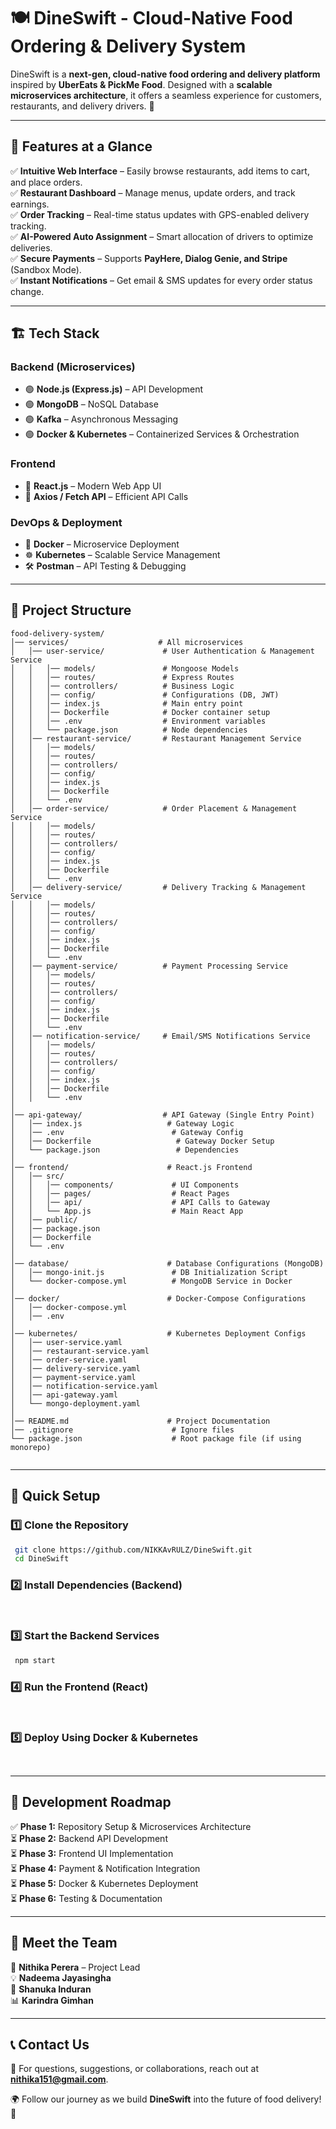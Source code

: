 # 🍽️ DineSwift - Cloud-Native Food Ordering & Delivery System  

DineSwift is a **next-gen, cloud-native food ordering and delivery platform** inspired by **UberEats & PickMe Food**. Designed with a **scalable microservices architecture**, it offers a seamless experience for customers, restaurants, and delivery drivers. 🚀

---

## 🚀 Features at a Glance  

✅ **Intuitive Web Interface** – Easily browse restaurants, add items to cart, and place orders.  
✅ **Restaurant Dashboard** – Manage menus, update orders, and track earnings.  
✅ **Order Tracking** – Real-time status updates with GPS-enabled delivery tracking.  
✅ **AI-Powered Auto Assignment** – Smart allocation of drivers to optimize deliveries.  
✅ **Secure Payments** – Supports **PayHere, Dialog Genie, and Stripe** (Sandbox Mode).  
✅ **Instant Notifications** – Get email & SMS updates for every order status change.  

---

## 🏗️ Tech Stack  

### **Backend (Microservices)**  
- 🟢 **Node.js (Express.js)** – API Development  
- 🟢 **MongoDB** – NoSQL Database  
- 🟢 **Kafka** – Asynchronous Messaging  
- 🟢 **Docker & Kubernetes** – Containerized Services & Orchestration  

### **Frontend**  
- 🎨 **React.js** – Modern Web App UI  
- 🔄 **Axios / Fetch API** – Efficient API Calls  

### **DevOps & Deployment**  
- 🐳 **Docker** – Microservice Deployment  
- ☸️ **Kubernetes** – Scalable Service Management  
- 🛠️ **Postman** – API Testing & Debugging  

---

## 📂 Project Structure  

```
food-delivery-system/
│── services/                    # All microservices
│   │── user-service/             # User Authentication & Management Service
│   │   │── models/               # Mongoose Models
│   │   │── routes/               # Express Routes
│   │   │── controllers/          # Business Logic
│   │   │── config/               # Configurations (DB, JWT)
│   │   │── index.js              # Main entry point
│   │   │── Dockerfile            # Docker container setup
│   │   │── .env                  # Environment variables
│   │   └── package.json          # Node dependencies
│   │── restaurant-service/       # Restaurant Management Service
│   │   │── models/
│   │   │── routes/
│   │   │── controllers/
│   │   │── config/
│   │   │── index.js
│   │   │── Dockerfile
│   │   └── .env
│   │── order-service/            # Order Placement & Management Service
│   │   │── models/
│   │   │── routes/
│   │   │── controllers/
│   │   │── config/
│   │   │── index.js
│   │   │── Dockerfile
│   │   └── .env
│   │── delivery-service/         # Delivery Tracking & Management Service
│   │   │── models/
│   │   │── routes/
│   │   │── controllers/
│   │   │── config/
│   │   │── index.js
│   │   │── Dockerfile
│   │   └── .env
│   │── payment-service/          # Payment Processing Service
│   │   │── models/
│   │   │── routes/
│   │   │── controllers/
│   │   │── config/
│   │   │── index.js
│   │   │── Dockerfile
│   │   └── .env
│   │── notification-service/     # Email/SMS Notifications Service
│   │   │── models/
│   │   │── routes/
│   │   │── controllers/
│   │   │── config/
│   │   │── index.js
│   │   │── Dockerfile
│   │   └── .env
│
│── api-gateway/                  # API Gateway (Single Entry Point)
│   │── index.js                   # Gateway Logic
│   │── .env                        # Gateway Config
│   │── Dockerfile                   # Gateway Docker Setup
│   └── package.json                 # Dependencies
│
│── frontend/                      # React.js Frontend
│   │── src/
│   │   │── components/             # UI Components
│   │   │── pages/                  # React Pages
│   │   │── api/                    # API Calls to Gateway
│   │   └── App.js                  # Main React App
│   │── public/
│   │── package.json
│   │── Dockerfile
│   └── .env
│
│── database/                      # Database Configurations (MongoDB)
│   │── mongo-init.js               # DB Initialization Script
│   └── docker-compose.yml          # MongoDB Service in Docker
│
│── docker/                        # Docker-Compose Configurations
│   │── docker-compose.yml
│   │── .env
│
│── kubernetes/                    # Kubernetes Deployment Configs
│   │── user-service.yaml
│   │── restaurant-service.yaml
│   │── order-service.yaml
│   │── delivery-service.yaml
│   │── payment-service.yaml
│   │── notification-service.yaml
│   │── api-gateway.yaml
│   └── mongo-deployment.yaml
│
│── README.md                      # Project Documentation
│── .gitignore                      # Ignore files
└── package.json                    # Root package file (if using monorepo)


```

---

## 🔧 Quick Setup  

### 1️⃣ Clone the Repository  
```bash
 git clone https://github.com/NIKKAvRULZ/DineSwift.git
 cd DineSwift
```

### 2️⃣ Install Dependencies (Backend)  
```bash
 
```

### 3️⃣ Start the Backend Services  
```bash
 npm start
```

### 4️⃣ Run the Frontend (React)  
```bash
 
```

### 5️⃣ Deploy Using Docker & Kubernetes  
```bash
 
```

---

## 📌 Development Roadmap  

✅ **Phase 1:** Repository Setup & Microservices Architecture  
⏳ **Phase 2:** Backend API Development  
⏳ **Phase 3:** Frontend UI Implementation  
⏳ **Phase 4:** Payment & Notification Integration  
⏳ **Phase 5:** Docker & Kubernetes Deployment  
⏳ **Phase 6:** Testing & Documentation  

---

## 👥 Meet the Team  

🚀 **Nithika Perera** – Project Lead  
💡 **Nadeema Jayasingha**   
🔧 **Shanuka Induran**  
📊 **Karindra Gimhan** 

---

## 📞 Contact Us  

📧 For questions, suggestions, or collaborations, reach out at **nithika151@gmail.com**.  

🌍 Follow our journey as we build **DineSwift** into the future of food delivery! 🚀

